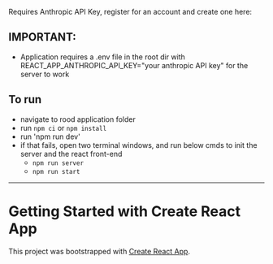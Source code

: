 Requires Anthropic API Key, register for an account and create one here:

## IMPORTANT:
 - Application requires a .env file in the root dir with REACT_APP_ANTHROPIC_API_KEY="your anthropic API key" for the server to work 

## To run

-  navigate to rood application folder
-  run ```npm ci``` or ```npm install```
-  run 'npm run dev'
 - if that fails, open two terminal windows, and run below cmds to init the server and the react front-end 
    - ``` npm run server ```
    - ``` npm run start ```


----

# Getting Started with Create React App

This project was bootstrapped with [Create React App](https://github.com/facebook/create-react-app).

